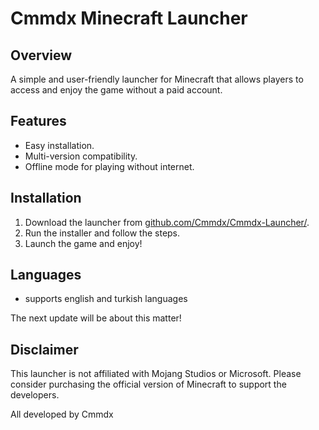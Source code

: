 # Cmmdx Minecraft Launcher

## Overview
A simple and user-friendly launcher for Minecraft that allows players to access and enjoy the game without a paid account.

## Features
- Easy installation.
- Multi-version compatibility.
- Offline mode for playing without internet.

## Installation
1. Download the launcher from [github.com/Cmmdx/Cmmdx-Launcher/](#).
2. Run the installer and follow the steps.
3. Launch the game and enjoy!

## Languages
- supports english and turkish languages

The next update will be about this matter!

## Disclaimer
This launcher is not affiliated with Mojang Studios or Microsoft. Please consider purchasing the official version of Minecraft to support the developers.


All developed by Cmmdx
